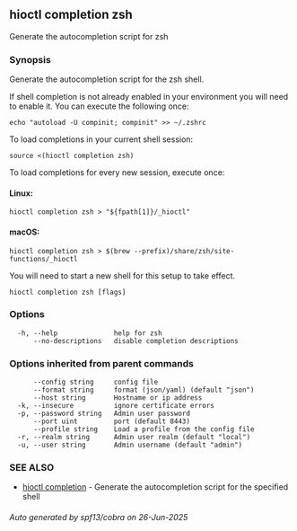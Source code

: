 ## hioctl completion zsh

Generate the autocompletion script for zsh

### Synopsis

Generate the autocompletion script for the zsh shell.

If shell completion is not already enabled in your environment you will need
to enable it.  You can execute the following once:

	echo "autoload -U compinit; compinit" >> ~/.zshrc

To load completions in your current shell session:

	source <(hioctl completion zsh)

To load completions for every new session, execute once:

#### Linux:

	hioctl completion zsh > "${fpath[1]}/_hioctl"

#### macOS:

	hioctl completion zsh > $(brew --prefix)/share/zsh/site-functions/_hioctl

You will need to start a new shell for this setup to take effect.


```
hioctl completion zsh [flags]
```

### Options

```
  -h, --help              help for zsh
      --no-descriptions   disable completion descriptions
```

### Options inherited from parent commands

```
      --config string     config file
      --format string     format (json/yaml) (default "json")
      --host string       Hostname or ip address
  -k, --insecure          ignore certificate errors
  -p, --password string   Admin user password
      --port uint         port (default 8443)
      --profile string    Load a profile from the config file
  -r, --realm string      Admin user realm (default "local")
  -u, --user string       Admin username (default "admin")
```

### SEE ALSO

* [hioctl completion](hioctl_completion.md)	 - Generate the autocompletion script for the specified shell

###### Auto generated by spf13/cobra on 26-Jun-2025

